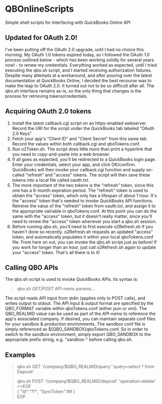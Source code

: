 # QBOnlineScripts
Simple shell scripts for interfacing with QuickBooks Online API

## Updated for OAuth 2.0!
I've been putting off the OAuth 2.0 upgrade, until I had no choice this morning.  My OAuth 1.0 tokens expired today, so I followed the OAuth 1.0 process outlined below - which has been working solidly for several years now! - to renew my credentials.  Everything worked as expected, until I tried executing the qbo.sh script, and I started receiving authorization failures.  Despite many attempts at a workaround, and after pouring over the latest documentation at QuickBooks Online, I decided the best recourse was to make the leap to OAuth 2.0.  It turned out not to be so difficult after all.  The qbo.sh interface remains as-is, so the only thing that changes is the process for retrieving tokens/credentials.  

## Acquiring OAuth 2.0 tokens
1. Install the latest callback.cgi script on an https-enabled webserver.  Record the URI for the script under the QuickBooks tab labeled "OAuth 2.0 Keys"   
2. Fetch your app's "Client ID" and "Client Secret" from this same tab.  Record the values within both callback.cgi and qboTokens.conf.
3. Run o2Token.sh.  The script does little more than print a hyperlink that you need to copy-and-paste into a web browser.
4. If all goes as expected, you'll be redirected to a QuickBooks login page.  Enter your credentials, select your app, and click OK/confirm.  QuickBooks will then invoke your callback.cgi function and supply so-called "refresh" and "access" tokens.  The script will then save these tokens into a local file called oauth.txt.
5. The more important of the two tokens is the "refresh" token, since this one has a 6-month expiration period.  The "refresh" token is used to obtain the "access" token, which only has a lifespan of about 1 hour. It's the "access" token that's needed to invoke QuickBooks API functions. Retreive the value of the "refresh" token from oauth.txt, and assign it to the appropriate vairiable in qboTokens.conf.  At this point you can do the same with the "access" token, but it doesn't really matter, since you'll need to renew the "access" token whenever you start a qbo.sh session.
6. Before running qbo.sh, you'll need to first execute o2Refresh.sh if you haven't done so recently.  o2Refresh.sh requests an updated "access" token, and automatically populates it within your local qboTokens.conf file.  From here on out, you can invoke the qbo.sh script just as before!  If you work for longer than an hour, just call o2Refresh.sh again to update your "access" token.  That's all there is to it!

## Calling QBO APIs
The qbo.sh script is used to invoke QuickBooks APIs.  Its syntax is:
> qbo.sh _GET|POST API-name params..._

The script reads API input from stdin (applies only to POST calls), and writes output to stdout.  The API input & output format are specified by the QBO\_FORMAT variable within qboTokens.conf (either json or xml). The QBO\_REALMID value can be used as part of the _API-name_ to reference the app's associated company.  If desired, you can maintain separate conf files for your sandbox & production environments.  The sandbox conf file is simply referenced as ${QBO\_SANDBOX}qboTokens.conf.  So in order to switch to the sandbox environment, simply export QBO\_SANDBOX to the appropriate prefix string, e.g. "sandbox-" before calling qbo.sh.

## Examples
> qbo.sh GET '/company/$QBO_REALMID/query' 'query=select * from Deposit'  
  
> qbo.sh POST '/company/$QBO_REALMID/deposit' 'operation=delete' <<EOF  
{ "Id":"??", "SyncToken":99 }  
EOF  
